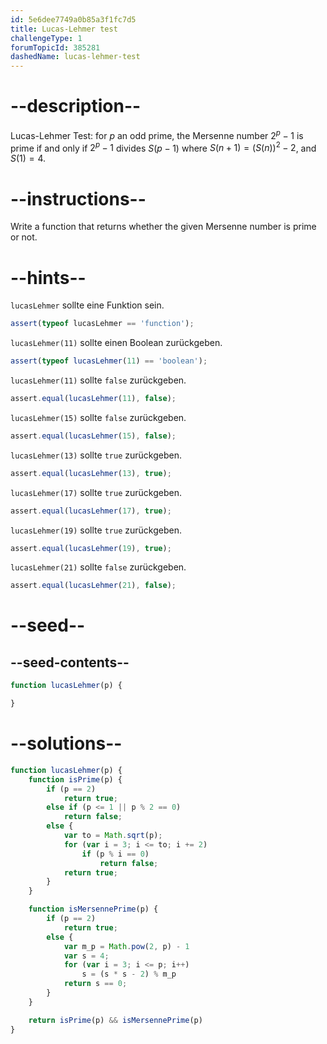 ```yaml
---
id: 5e6dee7749a0b85a3f1fc7d5
title: Lucas-Lehmer test
challengeType: 1
forumTopicId: 385281
dashedName: lucas-lehmer-test
---
```


# --description--

Lucas-Lehmer Test: for $p$ an odd prime, the Mersenne number $2^p-1$ is prime if and only if $2^p-1$ divides $S(p-1)$ where $S(n+1)=(S(n))^2-2$, and $S(1)=4$.

# --instructions--

Write a function that returns whether the given Mersenne number is prime or not.

# --hints--

`lucasLehmer` sollte eine Funktion sein.

```js
assert(typeof lucasLehmer == 'function');
```

`lucasLehmer(11)` sollte einen Boolean zurückgeben.

```js
assert(typeof lucasLehmer(11) == 'boolean');
```

`lucasLehmer(11)` sollte `false` zurückgeben.

```js
assert.equal(lucasLehmer(11), false);
```

`lucasLehmer(15)` sollte `false` zurückgeben.

```js
assert.equal(lucasLehmer(15), false);
```

`lucasLehmer(13)` sollte `true` zurückgeben.

```js
assert.equal(lucasLehmer(13), true);
```

`lucasLehmer(17)` sollte `true` zurückgeben.

```js
assert.equal(lucasLehmer(17), true);
```

`lucasLehmer(19)` sollte `true` zurückgeben.

```js
assert.equal(lucasLehmer(19), true);
```

`lucasLehmer(21)` sollte `false` zurückgeben.

```js
assert.equal(lucasLehmer(21), false);
```

# --seed--

## --seed-contents--

```js
function lucasLehmer(p) {

}
```

# --solutions--

```js
function lucasLehmer(p) {
    function isPrime(p) {
        if (p == 2)
            return true;
        else if (p <= 1 || p % 2 == 0)
            return false;
        else {
            var to = Math.sqrt(p);
            for (var i = 3; i <= to; i += 2)
                if (p % i == 0)
                    return false;
            return true;
        }
    }

    function isMersennePrime(p) {
        if (p == 2)
            return true;
        else {
            var m_p = Math.pow(2, p) - 1
            var s = 4;
            for (var i = 3; i <= p; i++)
                s = (s * s - 2) % m_p
            return s == 0;
        }
    }

    return isPrime(p) && isMersennePrime(p)
}
```
